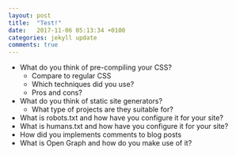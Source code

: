 ```yaml
---
layout: post
title:  "Test!"
date:   2017-11-06 05:13:34 +0100
categories: jekyll update
comments: true
---
```


* What do you think of pre-compiling your CSS?
  * Compare to regular CSS
  * Which techniques did you use?
  * Pros and cons?
* What do you think of static site generators?
  * What type of projects are they suitable for?
* What is robots.txt and how have you configure it for your site?
* What is humans.txt and how have you configure it for your site?
* How did you implements comments to blog posts
* What is Open Graph and how do you make use of it?

